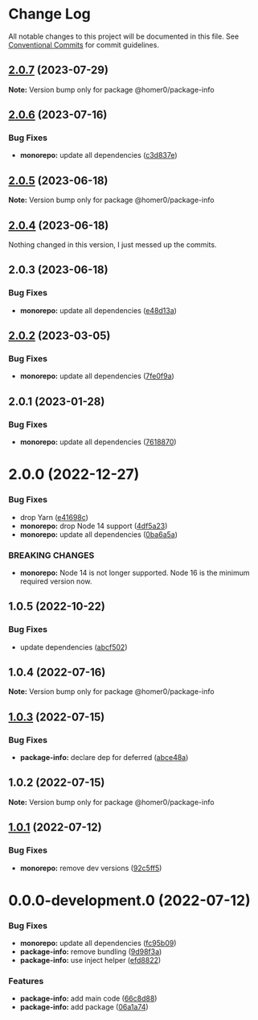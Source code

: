 # Change Log

All notable changes to this project will be documented in this file.
See [Conventional Commits](https://conventionalcommits.org) for commit guidelines.

## [2.0.7](https://github.com/homer0/packages/compare/@homer0/package-info@2.0.6...@homer0/package-info@2.0.7) (2023-07-29)

**Note:** Version bump only for package @homer0/package-info

## [2.0.6](https://github.com/homer0/packages/compare/@homer0/package-info@2.0.5...@homer0/package-info@2.0.6) (2023-07-16)

### Bug Fixes

- **monorepo:** update all dependencies ([c3d837e](https://github.com/homer0/packages/commit/c3d837e5820d27a27e97322211478d880000c064))

## [2.0.5](https://github.com/homer0/packages/compare/@homer0/package-info@2.0.4...@homer0/package-info@2.0.5) (2023-06-18)

**Note:** Version bump only for package @homer0/package-info

## [2.0.4](https://github.com/homer0/packages/compare/@homer0/package-info@2.0.2...@homer0/package-info@2.0.4) (2023-06-18)

Nothing changed in this version, I just messed up the commits.

## 2.0.3 (2023-06-18)

### Bug Fixes

- **monorepo:** update all dependencies ([e48d13a](https://github.com/homer0/packages/commit/e48d13a474ce710f73128a49ca6ad4ac2da23ef0))

## [2.0.2](https://github.com/homer0/packages/compare/@homer0/package-info@2.0.1...@homer0/package-info@2.0.2) (2023-03-05)

### Bug Fixes

- **monorepo:** update all dependencies ([7fe0f9a](https://github.com/homer0/packages/commit/7fe0f9a39ec89e9b3fa9530e9332828916f3a108))

## 2.0.1 (2023-01-28)

### Bug Fixes

- **monorepo:** update all dependencies ([7618870](https://github.com/homer0/packages/commit/7618870e6ec4d6f281a79b15f139124875c760b2))

# 2.0.0 (2022-12-27)

### Bug Fixes

- drop Yarn ([e41698c](https://github.com/homer0/packages/commit/e41698c310996d1ca520bd6a9a2220017e1a3d49))
- **monorepo:** drop Node 14 support ([4df5a23](https://github.com/homer0/packages/commit/4df5a23c1c3e5d1632679f4902c0c73113252bc0))
- **monorepo:** update all dependencies ([0ba6a5a](https://github.com/homer0/packages/commit/0ba6a5a68413ab557cce5a5afbd6314e42d86671))

### BREAKING CHANGES

- **monorepo:** Node 14 is not longer supported. Node 16 is the minimum required version now.

## 1.0.5 (2022-10-22)

### Bug Fixes

- update dependencies ([abcf502](https://github.com/homer0/packages/commit/abcf5027fce4cb7d37d9e4cf9aafc1846c7bceb0))

## 1.0.4 (2022-07-16)

**Note:** Version bump only for package @homer0/package-info

## [1.0.3](https://github.com/homer0/packages/compare/@homer0/package-info@1.0.2...@homer0/package-info@1.0.3) (2022-07-15)

### Bug Fixes

- **package-info:** declare dep for deferred ([abce48a](https://github.com/homer0/packages/commit/abce48aeb4566cd6a8dea20b97cd9633064439e9))

## 1.0.2 (2022-07-15)

**Note:** Version bump only for package @homer0/package-info

## [1.0.1](https://github.com/homer0/packages/compare/@homer0/package-info@0.0.0-development.0...@homer0/package-info@1.0.1) (2022-07-12)

### Bug Fixes

- **monorepo:** remove dev versions ([92c5ff5](https://github.com/homer0/packages/commit/92c5ff5cc9c579879f371c08edbc111b7e1d4319))

# 0.0.0-development.0 (2022-07-12)

### Bug Fixes

- **monorepo:** update all dependencies ([fc95b09](https://github.com/homer0/packages/commit/fc95b096bc4c2976ba5cd9c7354890137b66a3bd))
- **package-info:** remove bundling ([9d98f3a](https://github.com/homer0/packages/commit/9d98f3aa35ac8fdbfaefb7de9cfdda01defb5719))
- **package-info:** use inject helper ([efd8822](https://github.com/homer0/packages/commit/efd8822c11935d188423de53b36ac505b69b5364))

### Features

- **package-info:** add main code ([66c8d88](https://github.com/homer0/packages/commit/66c8d8824cb7190866552c658493148682483af7))
- **package-info:** add package ([06a1a74](https://github.com/homer0/packages/commit/06a1a74e98b1b145c32f18a4dc2fcd8e078670a6))

